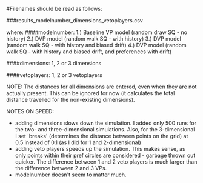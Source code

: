 #Filenames should be read as follows:

###results_modelnumber_dimensions_vetoplayers.csv

where:
####modelnumber:
1.) Baseline VP model (random draw SQ - no history)
2.) DVP model (random walk SQ - with history)
3.) DVP model (random walk SQ - with history and biased drift)
4.) DVP model (random walk SQ - with history and biased drift, and preferences with drift)

####dimensions:
1, 2 or 3 dimensions

####vetoplayers:
1, 2 or 3 vetoplayers


NOTE: The distances for all dimensions are entered, even when they are not actually present. This can be ignored for now (it calculates the total distance travelled for the non-existing dimensions).

NOTES ON SPEED:
* adding dimensions slows down the simulation. I added only 500 runs for the two- and three-dimensional simulations. Also, for the 3-dimensional I set 'breaks' (determines the distance between points on the grid) at 0.5 instead of 0.1 (as I did for 1 and 2-dimensional)
* adding veto players speeds up the simulation. This makes sense, as only points within their pref circles are considered - garbage thrown out quicker. The difference between 1 and 2 veto players is much larger than the difference between 2 and 3 VPs.
* modelnumber doesn't seem to matter much.

